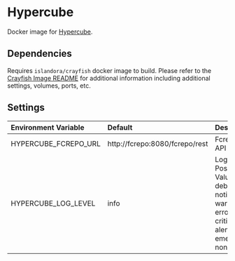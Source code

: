 # Hypercube

Docker image for [Hypercube].

## Dependencies

Requires `islandora/crayfish` docker image to build. Please refer to the
[Crayfish Image README](../crayfish/README.md) for additional information including
additional settings, volumes, ports, etc.

## Settings

| Environment Variable | Default                        | Description                                                                                       |
| :------------------- | :----------------------------- | :------------------------------------------------------------------------------------------------ |
| HYPERCUBE_FCREPO_URL | http://fcrepo:8080/fcrepo/rest | Fcrepo Rest API URL                                                                               |
| HYPERCUBE_LOG_LEVEL  | info                           | Log level. Possible Values: debug, info, notice, warning, error, critical, alert, emergency, none |

[Hypercube]: https://github.com/Islandora/Crayfish/tree/4.x/Hypercube
